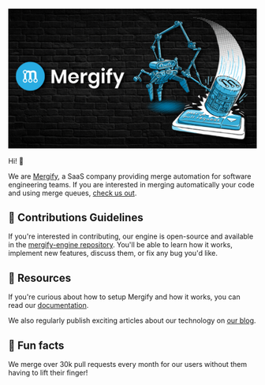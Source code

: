 ![](/profile/banner.png)


Hi! 👋

We are [Mergify](https://mergify.io), a SaaS company providing merge automation for software engineering teams.
If you are interested in merging automatically your code and using merge queues, [check us out](https://dashboard.mergify.io).


## 💪 Contributions Guidelines

If you're interested in contributing, our engine is open-source and available in the [mergify-engine repository](https://github.com/Mergifyio/mergify-engine/).
You'll be able to learn how it works, implement new features, discuss them, or fix any bug you'd like.

## 👩‍ Resources

If you're curious about how to setup Mergify and how it works, you can read our [documentation](https://docs.mergify.io).

We also regularly publish exciting articles about our technology on [our blog](https://blog.mergify.io).

## 🍿 Fun facts

We merge over 30k pull requests every month for our users without them having to lift their finger!
